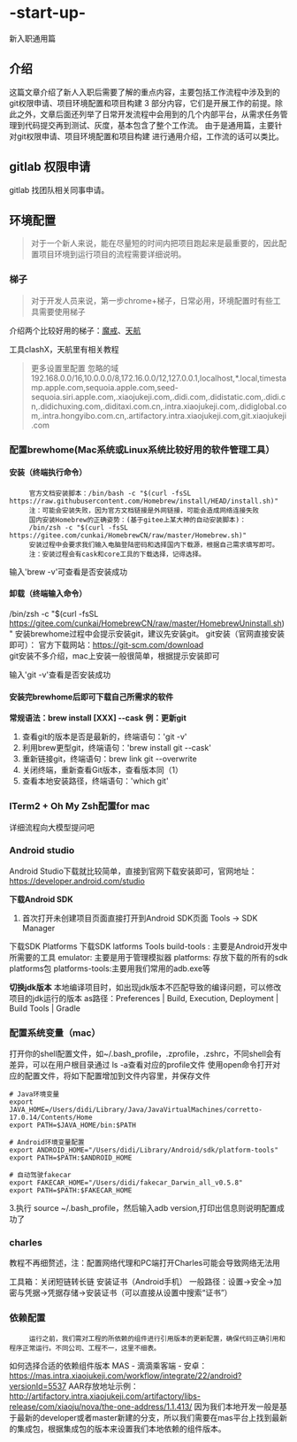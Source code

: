 # -start-up-
新入职通用篇

## 介绍
这篇文章介绍了新人入职后需要了解的重点内容，主要包括工作流程中涉及到的 git权限申请、项目环境配置和项目构建 3 部分内容，它们是开展工作的前提。除此之外，文章后面还列举了日常开发流程中会用到的几个内部平台，从需求任务管理到代码提交再到测试、灰度，基本包含了整个工作流。
由于是通用篇，主要针对git权限申请、项目环境配置和项目构建 进行通用介绍，工作流的话可以类比。

## gitlab 权限申请
gitlab
找团队相关同事申请。

## 环境配置
> 对于一个新人来说，能在尽量短的时间内把项目跑起来是最重要的，因此配置项目环境到运行项目的流程需要详细说明。

### 梯子
> 对于开发人员来说，第一步chrome+梯子，日常必用，环境配置时有些工具需要使用梯子

介绍两个比较好用的梯子：[魔戒](https://mojie.me/#/dashboard)、[天航](https://tianhang.lol/user)

工具clashX，天航里有相关教程
> 更多设置里配置 忽略的域 192.168.0.0/16,10.0.0.0/8,172.16.0.0/12,127.0.0.1,localhost,*.local,timestamp.apple.com,sequoia.apple.com,seed-sequoia.siri.apple.com,.xiaojukeji.com,.didi.com,.didistatic.com,.didi.cn,.didichuxing.com,.diditaxi.com.cn,.intra.xiaojukeji.com,.didiglobal.com,.intra.hongyibo.com.cn,.artifactory.intra.xiaojukeji.com,git.xiaojukeji.com

### 配置brewhome(Mac系统或Linux系统比较好用的软件管理工具）

#### 安装（终端执行命令）
         官方文档安装脚本：/bin/bash -c "$(curl -fsSL https://raw.githubusercontent.com/Homebrew/install/HEAD/install.sh)"   
         注：可能会安装失败，因为官方文档链接是外网链接，可能会造成网络连接失败
         国内安装Homebrew的正确姿势：(基于gitee上某大神的自动安装脚本)：
         /bin/zsh -c "$(curl -fsSL https://gitee.com/cunkai/HomebrewCN/raw/master/Homebrew.sh)"
         安装过程中会要求我们输入电脑登陆密码和选择国内下载源，根据自己需求填写即可。
         注：安装过程会有cask和core工具的下载选择，记得选择。
输入'brew -v'可查看是否安装成功

#### 卸载（终端输入命令）
  /bin/zsh -c "$(curl -fsSL https://gitee.com/cunkai/HomebrewCN/raw/master/HomebrewUninstall.sh)"
       安装brewhome过程中会提示安装git，建议先安装git。
      git安装（官网直接安装即可）：
      官方下载网站：https://git-scm.com/download  
  git安装不多介绍，mac上安装一般很简单，根据提示安装即可

   输入'git -v'查看是否安装成功

####  安装完brewhome后即可下载自己所需求的软件
**常规语法：brew install [XXX] --cask**
**例：更新git**
1. 查看git的版本是否是最新的，终端语句：'git -v'
2. 利用brew更型git，终端语句：'brew install git --cask'
3. 重新链接git，终端语句：brew link git --overwrite
4. 关闭终端，重新查看Git版本，查看版本同（1）
5. 查看本地安装路径，终端语句：'which git'

### ITerm2 + Oh My Zsh配置for mac
详细流程向大模型提问吧

### Android studio
Android Studio下载就比较简单，直接到官网下载安装即可，官网地址：https://developer.android.com/studio

**下载Android SDK**
1. 首次打开未创建项目页面直接打开到Android SDK页面
Tools -> SDK Manager

下载SDK Platforms
下载SDK latforms Tools
build-tools : 主要是Android开发中所需要的工具
emulator: 主要是用于管理模拟器
platforms: 存放下载的所有的sdk platforms包
platforms-tools:主要用我们常用的adb.exe等  

**切换jdk版本**
本地编译项目时，如出现jdk版本不匹配导致的编译问题，可以修改项目的jdk运行的版本
as路径：Preferences | Build, Execution, Deployment | Build Tools | Gradle

### 配置系统变量（mac）
打开你的shell配置文件，如~/.bash_profile，.zprofile，.zshrc，不同shell会有差异，可以在用户根目录通过 ls -a查看对应的profile文件
使用open命令打开对应的配置文件，将如下配置增加到文件内容里，并保存文件
```
# Java环境变量
export JAVA_HOME=/Users/didi/Library/Java/JavaVirtualMachines/corretto-17.0.14/Contents/Home
export PATH=$JAVA_HOME/bin:$PATH

# Android环境变量配置
export ANDROID_HOME="/Users/didi/Library/Android/sdk/platform-tools"
export PATH=$PATH:$ANDROID_HOME

# 自动驾驶fakecar
export FAKECAR_HOME="/Users/didi/fakecar_Darwin_all_v0.5.8"
export PATH=$PATH:$FAKECAR_HOME
```

3.执行 source ~/.bash_profile，然后输入adb version,打印出信息则说明配置成功了

### charles
教程不再细赘述，注：配置网络代理和PC端打开Charles可能会导致网络无法用

工具箱：关闭短链转长链
安装证书（Android手机）
一般路径：设置->安全->加密与凭据->凭据存储->安装证书（可以直接从设置中搜索“证书”）

### 依赖配置
         运行之前，我们需对工程的所依赖的组件进行引用版本的更新配置，确保代码正确引用和程序正常运行。不同公司、工程不一，这里不细表。
如何选择合适的依赖组件版本
        MAS - 滴滴乘客端 - 安卓：https://mas.intra.xiaojukeji.com/workflow/integrate/22/android?versionId=5537
  AAR存放地址示例：http://artifactory.intra.xiaojukeji.com/artifactory/libs-release/com/xiaoju/nova/the-one-address/1.1.413/
        因为我们本地开发一般是基于最新的developer或者master新建的分支，所以我们需要在mas平台上找到最新的集成包，根据集成包的版本来设置我们本地依赖的组件版本。

